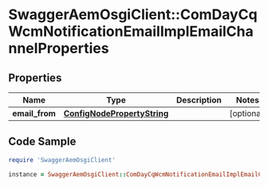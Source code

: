 # SwaggerAemOsgiClient::ComDayCqWcmNotificationEmailImplEmailChannelProperties

## Properties

Name | Type | Description | Notes
------------ | ------------- | ------------- | -------------
**email_from** | [**ConfigNodePropertyString**](ConfigNodePropertyString.md) |  | [optional] 

## Code Sample

```ruby
require 'SwaggerAemOsgiClient'

instance = SwaggerAemOsgiClient::ComDayCqWcmNotificationEmailImplEmailChannelProperties.new(email_from: null)
```


